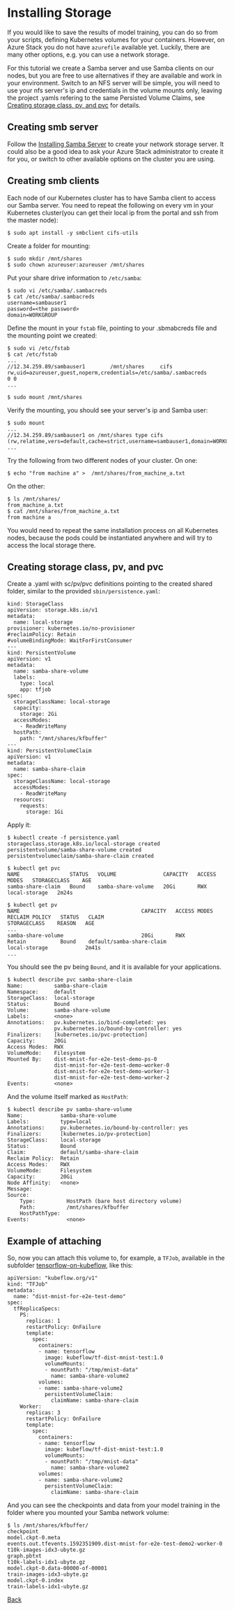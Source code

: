 # Installing Storage

If you would like to save the results of model training, you can do so from your scripts,
defining Kubernetes volumes for your containers. However, on Azure Stack you do not have `azurefile`
available yet. Luckily, there are many other options, e.g. you can use a network storage.

For this tutorial we create a Samba server and use Samba clients on our nodes, but you are
free to use alternatives if they are available and work in your environment. Switch to 
an NFS server will be simple, you will need to use your nfs server's ip and credentials in
the volume mounts only, leaving the project .yamls refering to the same Persisted Volume Claims, 
see [Creating storage class, pv, and pvc](#creating-storage-class-pv-and-pvc) for details.

## Creating smb server

Follow the [Installing Samba Server](installing_smb_server.md) to create your network storage server.
It could also be a good idea to ask your Azure Stack administrator to create it for you, or switch
to other available options on the cluster you are using.


## Creating smb clients

Each node of our Kubernetes cluster has to have Samba client to access our Samba server.
You need to repeat the following on every vm in your Kubernetes cluster(you can get their
local ip from the portal and ssh from the master node):

    $ sudo apt install -y smbclient cifs-utils

Create a folder for mounting:

    $ sudo mkdir /mnt/shares
    $ sudo chown azureuser:azureuser /mnt/shares

Put your share drive information to `/etc/samba`:

    $ sudo vi /etc/samba/.sambacreds
    $ cat /etc/samba/.sambacreds
    username=sambauser1
    password=<the password>
    domain=WORKGROUP

Define the mount in your `fstab` file, pointing to your .sbmabcreds file and the mounting point we created:

    $ sudo vi /etc/fstab
    $ cat /etc/fstab
    ...
    //12.34.259.89/sambauser1        /mnt/shares     cifs    rw,uid=azureuser,guest,noperm,credentials=/etc/samba/.sambacreds        0 0
    ...

    $ sudo mount /mnt/shares

Verify the mounting, you should see your server's ip and Samba user:

    $ sudo mount
    ...
    //12.34.259.89/sambauser1 on /mnt/shares type cifs (rw,relatime,vers=default,cache=strict,username=sambauser1,domain=WORKGROUP,uid=1000,forceuid,gid=0,noforcegid,addr=12.34.259.89,file_mode=0755,dir_mode=0755,soft,nounix,serverino,mapposix,noperm,rsize=1048576,wsize=1048576,echo_interval=60,actimeo=1)
    ...

Try the following from two different nodes of your cluster. On one:

    $ echo "from machine a" >  /mnt/shares/from_machine_a.txt
    
On the other:    

    $ ls /mnt/shares/
    from_machine_a.txt
    $ cat /mnt/shares/from_machine_a.txt
    from machine a

You would need to repeat the same installation process on all Kubernetes nodes, because
the pods could be instantiated anywhere and will try to access the local storage there.

## Creating storage class, pv, and pvc

Create a .yaml with sc/pv/pvc definitions pointing to the created shared folder,
similar to the provided `sbin/persistence.yaml`:

```
kind: StorageClass
apiVersion: storage.k8s.io/v1
metadata:
  name: local-storage
provisioner: kubernetes.io/no-provisioner
#reclaimPolicy: Retain
#volumeBindingMode: WaitForFirstConsumer
---
kind: PersistentVolume
apiVersion: v1
metadata:
  name: samba-share-volume
  labels:
    type: local
    app: tfjob
spec:
  storageClassName: local-storage
  capacity:
    storage: 2Gi
  accessModes:
    - ReadWriteMany
  hostPath:
    path: "/mnt/shares/kfbuffer"
---
kind: PersistentVolumeClaim
apiVersion: v1
metadata:
  name: samba-share-claim
spec:
  storageClassName: local-storage
  accessModes:
    - ReadWriteMany
  resources:
    requests:
      storage: 1Gi
```

Apply it:

    $ kubectl create -f persistence.yaml
    storageclass.storage.k8s.io/local-storage created
    persistentvolume/samba-share-volume created
    persistentvolumeclaim/samba-share-claim created

    $ kubectl get pvc
    NAME                STATUS   VOLUME               CAPACITY   ACCESS MODES   STORAGECLASS    AGE
    samba-share-claim   Bound    samba-share-volume   20Gi       RWX            local-storage   2m24s

    $ kubectl get pv
    NAME                                       CAPACITY   ACCESS MODES   RECLAIM POLICY   STATUS   CLAIM                                   STORAGECLASS    REASON   AGE
    ...
    samba-share-volume                         20Gi       RWX            Retain           Bound    default/samba-share-claim               local-storage            2m41s
    ...

You should see the pv being `Bound`, and it is available for your applications.

    $ kubectl describe pvc samba-share-claim
    Name:          samba-share-claim
    Namespace:     default
    StorageClass:  local-storage
    Status:        Bound
    Volume:        samba-share-volume
    Labels:        <none>
    Annotations:   pv.kubernetes.io/bind-completed: yes
                   pv.kubernetes.io/bound-by-controller: yes
    Finalizers:    [kubernetes.io/pvc-protection]
    Capacity:      20Gi
    Access Modes:  RWX
    VolumeMode:    Filesystem
    Mounted By:    dist-mnist-for-e2e-test-demo-ps-0
                   dist-mnist-for-e2e-test-demo-worker-0
                   dist-mnist-for-e2e-test-demo-worker-1
                   dist-mnist-for-e2e-test-demo-worker-2
    Events:        <none>

And the volume itself marked as `HostPath`:

    $ kubectl describe pv samba-share-volume
    Name:            samba-share-volume
    Labels:          type=local
    Annotations:     pv.kubernetes.io/bound-by-controller: yes
    Finalizers:      [kubernetes.io/pv-protection]
    StorageClass:    local-storage
    Status:          Bound
    Claim:           default/samba-share-claim
    Reclaim Policy:  Retain
    Access Modes:    RWX
    VolumeMode:      Filesystem
    Capacity:        20Gi
    Node Affinity:   <none>
    Message:
    Source:
        Type:          HostPath (bare host directory volume)
        Path:          /mnt/shares/kfbuffer
        HostPathType:
    Events:            <none>

## Example of attaching

So, now you can attach this volume to, for example, a `TFJob`, available in the
subfolder [tensorflow-on-kubeflow](tensorflow-on-kubeflow/Readme.md), like this:

    apiVersion: "kubeflow.org/v1"
    kind: "TFJob"
    metadata:
      name: "dist-mnist-for-e2e-test-demo"
    spec:
      tfReplicaSpecs:
        PS:
          replicas: 1
          restartPolicy: OnFailure
          template:
            spec:
              containers:
              - name: tensorflow
                image: kubeflow/tf-dist-mnist-test:1.0
                volumeMounts:
                - mountPath: "/tmp/mnist-data"
                  name: samba-share-volume2
              volumes:
              - name: samba-share-volume2
                persistentVolumeClaim:
                  claimName: samba-share-claim
        Worker:
          replicas: 3
          restartPolicy: OnFailure
          template:
            spec:
              containers:
              - name: tensorflow
                image: kubeflow/tf-dist-mnist-test:1.0
                volumeMounts:
                - mountPath: "/tmp/mnist-data"
                  name: samba-share-volume2
              volumes:
              - name: samba-share-volume2
                persistentVolumeClaim:
                  claimName: samba-share-claim

And you can see the checkpoints and data from your model training in the folder where you
mounted your Samba network volume:

    $ ls /mnt/shares/kfbuffer/
    checkpoint                                                             model.ckpt-0.meta
    events.out.tfevents.1592351909.dist-mnist-for-e2e-test-demo2-worker-0  t10k-images-idx3-ubyte.gz
    graph.pbtxt                                                            t10k-labels-idx1-ubyte.gz
    model.ckpt-0.data-00000-of-00001                                       train-images-idx3-ubyte.gz
    model.ckpt-0.index                                                     train-labels-idx1-ubyte.gz

[Back](Readme.md)
